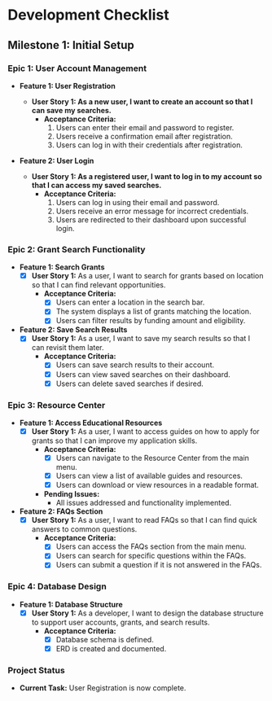 # Development Checklist

## Milestone 1: Initial Setup

### Epic 1: User Account Management
- **Feature 1: User Registration**
  - **User Story 1: As a new user, I want to create an account so that I can save my searches.**
    - **Acceptance Criteria:**
      1. Users can enter their email and password to register.
      2. Users receive a confirmation email after registration.
      3. Users can log in with their credentials after registration.

- **Feature 2: User Login**
  - **User Story 1: As a registered user, I want to log in to my account so that I can access my saved searches.**
    - **Acceptance Criteria:**
      1. Users can log in using their email and password.
      2. Users receive an error message for incorrect credentials.
      3. Users are redirected to their dashboard upon successful login.

### Epic 2: Grant Search Functionality
- **Feature 1: Search Grants**
  - [x] **User Story 1:** As a user, I want to search for grants based on location so that I can find relevant opportunities.
    - **Acceptance Criteria:**
      - [x] Users can enter a location in the search bar.
      - [x] The system displays a list of grants matching the location.
      - [x] Users can filter results by funding amount and eligibility.

- **Feature 2: Save Search Results**
  - [x] **User Story 1:** As a user, I want to save my search results so that I can revisit them later.
    - **Acceptance Criteria:**
      - [x] Users can save search results to their account.
      - [x] Users can view saved searches on their dashboard.
      - [x] Users can delete saved searches if desired.

### Epic 3: Resource Center
- **Feature 1: Access Educational Resources**
  - [x] **User Story 1:** As a user, I want to access guides on how to apply for grants so that I can improve my application skills.
    - **Acceptance Criteria:**
      - [x] Users can navigate to the Resource Center from the main menu.
      - [x] Users can view a list of available guides and resources.
      - [x] Users can download or view resources in a readable format.
    - **Pending Issues:**
      - All issues addressed and functionality implemented.

- **Feature 2: FAQs Section**
  - [x] **User Story 1:** As a user, I want to read FAQs so that I can find quick answers to common questions.
    - **Acceptance Criteria:**
      - [x] Users can access the FAQs section from the main menu.
      - [x] Users can search for specific questions within the FAQs.
      - [x] Users can submit a question if it is not answered in the FAQs.

### Epic 4: Database Design
- **Feature 1: Database Structure**
  - [x] **User Story 1:** As a developer, I want to design the database structure to support user accounts, grants, and search results.
    - **Acceptance Criteria:**
      - [x] Database schema is defined.
      - [x] ERD is created and documented.

### Project Status
- **Current Task:** User Registration is now complete.

